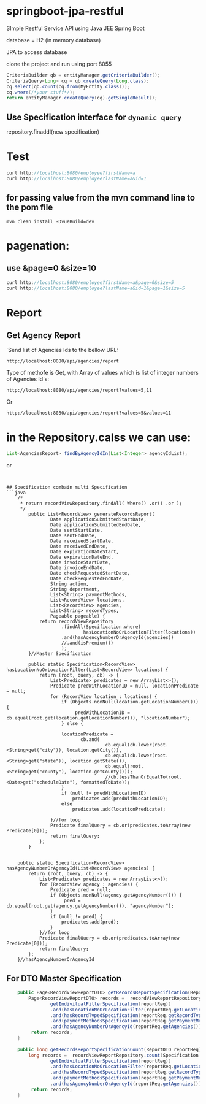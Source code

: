 # springboot-jpa-restful

SImple Restful Service API using Java JEE Spring Boot 


database = H2 (in memory database)

JPA to access database

clone the project and run using port 8055


```java
CriteriaBuilder qb = entityManager.getCriteriaBuilder();
CriteriaQuery<Long> cq = qb.createQuery(Long.class);
cq.select(qb.count(cq.from(MyEntity.class)));
cq.where(/*your stuff*/);
return entityManager.createQuery(cq).getSingleResult();
```

## Use Specification interface for `dynamic query`
 repository.finaddl(new specification<model>)

# Test
```java
curl http://localhost:8080/employee?firstName=a
curl http://localhost:8080/employee?lastName=a&id=1
```

## for passing value from the mvn command line to the pom file
```
mvn clean install -DvueBuild=dev
```


# pagenation:
## use &page=0 &size=10
```java
curl http://localhost:8080/employee?firstName=a&page=0&size=5
curl http://localhost:8080/employee?lastName=a&id=1&page=1&size=5
```




# Report
## Get  Agency Report
`Send list of Agencies Ids to the bellow URL:
```
http://localhost:8080/api/agencies/report
```
Type of methofe is Get,  with Array of values which is list of integer numbers of Agencies Id's:
```
http://localhost:8080/api/agencies/report?values=5,11
```
Or
```
http://localhost:8080/api/agencies/report?values=5&values=11
```

# in the Repository.calss we can use:
```java
List<AgenciesReport> findByAgencyIdIn(List<Integer> agencyIdList);
```
or 
```


## Specification combain multi Specification
```java
	/*
	 * return recordViewRepository.findAll( Where() .or() .or );
	 */
		public List<RecordView> generateRecordsReport(
				Date applicationSubmittedStartDate, 
				Date applicationSubmittedEndDate,
				Date sentStartDate, 
				Date sentEndDate, 
				Date receivedStartDate,
				Date receivedEndDate,
				Date expirationDateStart,
				Date expirationDateEnd,
				Date invoiceStartDate,
				Date invoiceEndDate, 
				Date checkRequestedStartDate,
				Date checkRequestedEndDate, 
				String action,
				String department,
				List<String> paymentMethods,
				List<RecordView> locations,
				List<RecordView> agencies,
				List<String> recordTypes,
				Pageable pageable) {
			return recordViewRepository
					.findAll(Specification.where(
							hasLocationNoOrLocationFilter(locations))
					.and(hasAgencyNumberOrAgencyId(agencies))
					//.and(isPremium())
					);
		}//Master Specification 
		
		public static Specification<RecordView> hasLocationNoOrLocationFilter(List<RecordView> locations) {
	        return (root, query, cb) -> {
	            List<Predicate> predicates = new ArrayList<>();
	            Predicate predWithLocationID = null, locationPredicate = null;
	            for (RecordView location : locations) { 
					if (Objects.nonNull(location.getLocationNumber())) {
						 predWithLocationID =  cb.equal(root.get(location.getLocationNumber()), "locationNumber");
					} else {

	                locationPredicate = 
	            		   cb.and(
	            				    cb.equal(cb.lower(root.<String>get("city")), location.getCity()),
									cb.equal(cb.lower(root.<String>get("state")), location.getState()),
									cb.equal(root.<String>get("county"), location.getCounty()));
									//cb.lessThanOrEqualTo(root.<Date>get("scheduleDate"), formattedToDate));
					}
					if (null != predWithLocationID)
	                    predicates.add(predWithLocationID);
	                else
	                    predicates.add(locationPredicate);

	            }//for loop
				Predicate finalQuery = cb.or(predicates.toArray(new Predicate[0]));
	            return finalQuery;
	        };
	    }
	
	
	public static Specification<RecordView> hasAgencyNumberOrAgencyId(List<RecordView> agencies) {
        return (root, query, cb) -> {
            List<Predicate> predicates = new ArrayList<>();
            for (RecordView agency : agencies) {
            	Predicate pred = null;
				if (Objects.nonNull(agency.getAgencyNumber())) {
					 pred =  cb.equal(root.get(agency.getAgencyNumber()), "agencyNumber");
				} 
                if (null != pred) {
                    predicates.add(pred);
                }
            }//for loop
			Predicate finalQuery = cb.or(predicates.toArray(new Predicate[0]));
            return finalQuery;
        };
    }//hasAgencyNumberOrAgencyId

```


## For DTO Master Specification
```java
	public Page<RecordViewReportDTO> getRecordsReportSpecification(ReportDTO reportReq, Pageable pageable) {
		Page<RecordViewReportDTO> records =  recordViewReportRepository.findAll(Specification.where(
				getIndivitualFilterSpecification(reportReq))
				.and(hasLocationNoOrLocationFilter(reportReq.getLocations()))
				.and(hasRecordTypedSpecification(reportReq.getRecordTypes()))
				.and(paymentMethodsSpecification(reportReq.getPaymentMethods()))
				.and(hasAgencyNumberOrAgencyId(reportReq.getAgencies())),pageable);
		 return records;
	}
	
	public long getRecordsReportSpecificationCount(ReportDTO reportReq) {
		long records =  recordViewReportRepository.count(Specification.where(
				getIndivitualFilterSpecification(reportReq))
				.and(hasLocationNoOrLocationFilter(reportReq.getLocations()))
				.and(hasRecordTypedSpecification(reportReq.getRecordTypes()))
				.and(paymentMethodsSpecification(reportReq.getPaymentMethods()))
				.and(hasAgencyNumberOrAgencyId(reportReq.getAgencies())));
		 return records;
	}
```
